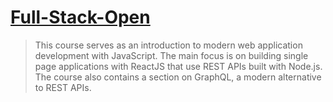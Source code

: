 # [Full-Stack-Open](https://fullstackopen.com/en/)

> This course serves as an introduction to modern web application  development with JavaScript. The main focus is on building single page  applications with ReactJS that use REST APIs built with Node.js. The  course also contains a section on GraphQL, a modern alternative to REST  APIs.
